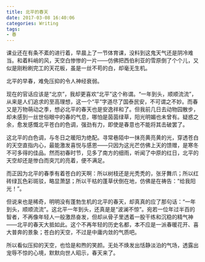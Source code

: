 ```yaml
---
title: 北平的春天
date: 2017-03-08 16:40:06
categories: Writing
tags:
- 春
---
```


课业还在有条不紊的进行着，早晨上了一节体育课，没料到这鬼天气还是阴冷难当。和着料峭的风，天空白惨惨的一片——仿佛把西伯利亚的雪原倒了个个儿，又似是刚粉刷完工的天花板，虽是一丝不苟的白，却毫无生机。

北平的早春，难免压抑的令人神经衰弱。

<!--more-->

现在的官话应该是“北京”，我却更喜欢“北平”这个称谓。“一年到头，顺顺流流”，从来是人们追求的至高理想，这一个“平”字道尽了国泰民安，不可谓之不妙。而春又是万物萌动之季，想必北平的春天也是安逸祥和了。但我前几日去动物园散步，却未感到一丝世俗眼中的春的气息，哪怕是茵茵绿草，阳光明媚也未曾有。疑惑之余，愈发感慨北平苍白的色调，强劲有力，即使是春意也不能将其击破罢了。

这北平的白色调，与冬日之暖阳为绝配。寻常巷陌中一抹亮黄亮黄的光，穿透苍白的天空直指内心，最能激发喜悦与感恩——只因为这光芒仿佛上天的馈赠，是寒冬不可多得的佳品。然而初春时节，见多了南方的细雨，听闻了中原的红日，北平的天空却还是惨白而突兀的亮着，便不满足。

而正因为北平的春季有着苍白的天啊：所以树枝还是光秃秃的，张牙舞爪；所以红砖绿瓦色彩斑驳，略显萧瑟；所以干枯的蓬草伏倒在地，仿佛是在祷告：”给我阳光！”。

但说来也是稀奇，明明没有蓬勃生机的北平的春天，却真真的应了那句话：“一年到头，顺顺流流”。这北平一年到头，还真是是“波澜不惊”。宛若一位年过半百的智者，不再像年轻人一般激昂奋发，但却从骨子里透着一股干练和沉稳的精气神——北平的春天大抵如此。这个不再年轻的历史名都，本不应是一派春暖花开、喜大普奔的景象；苍白的天空，不过是中庸内敛的气质吧。

所以看似压抑的天空，也恰是和煦的笑颜。无处不焕发出恬静淡泊的气场，透露出宠辱不惊的心境，默默向世人昭示，春天来了。
